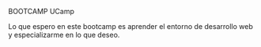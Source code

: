 BOOTCAMP UCamp

Lo que espero en este bootcamp es aprender el entorno de desarrollo web y 
especializarme en lo que deseo.